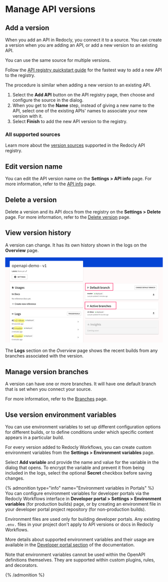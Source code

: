 # Manage API versions

## Add a version

When you add an API in Redocly, you connect it to a source. You can create a version when you are adding an API, or add a new version to an existing API.

You can use the same source for multiple versions.

Follow the [API registry quickstart guide](/docs-legacy/api-registry/guides/api-registry-quickstart.md) for the fastest way to add a new API to the registry.

The procedure is similar when adding a new version to an existing API.

1. Select the **Add API** button on the API registry page, then choose and configure the source in the dialog.
2. When you get to the **Name** step, instead of giving a new name to the API, select one of the existing APIs' names to associate your new version with it.
3. Select **Finish** to add the new API version to the registry.

### All supported sources

Learn more about the [version sources](/docs-legacy/workflows/sources/index.md) supported in the Redocly API registry.

## Edit version name

You can edit the API version name on the **Settings > API info** page. For more information, refer to the [API info](/docs-legacy/api-registry/settings/api-info.md) page.

## Delete a version

Delete a version and its API docs from the registry on the **Settings > Delete** page. For more information, refer to the [Delete version](/docs-legacy/api-registry/settings/delete-version.md) page.

## View version history

A version can change. It has its own history shown in the logs on the **Overview** page.

![version logs](./images/version-history-branches.png)

The **Logs** section on the _Overview_ page shows the recent builds from any branches associated with the version.

## Manage version branches

A version can have one or more branches. It will have one default branch that is set when you connect your source.

For more information, refer to the [Branches](/docs-legacy/api-registry/settings/branches.md) page.

## Use version environment variables

You can use environment variables to set up different configuration options for different builds, or to define conditions under which specific content appears in a particular build.

For every version added to Redocly Workflows, you can create custom environment variables from the **Settings > Environment variables** page.

Select **Add variable** and provide the name and value for the variable in the dialog that opens. To encrypt the variable and prevent it from being included in the logs, select the optional **Secret** checkbox before saving changes.

{% admonition type="info" name="Environment variables in Portals" %}
You can configure environment variables for developer portals via the Redocly Workflows interface in **Developer portal > Settings > Environment variables** (for production builds) page, or by creating an environment file in your developer portal project repository (for non-production builds).

Environment files are used only for building developer portals. Any existing `.env.` files in your project don't apply to API versions or docs in Redocly Workflows.

More details about supported environment variables and their usage are available in the [Developer portal section](/docs-legacy/developer-portal/guides/environment-variables.md) of the documentation.

Note that environment variables cannot be used within the OpenAPI definitions themselves. They are supported within custom plugins, rules, and decorators.

{% /admonition %}
